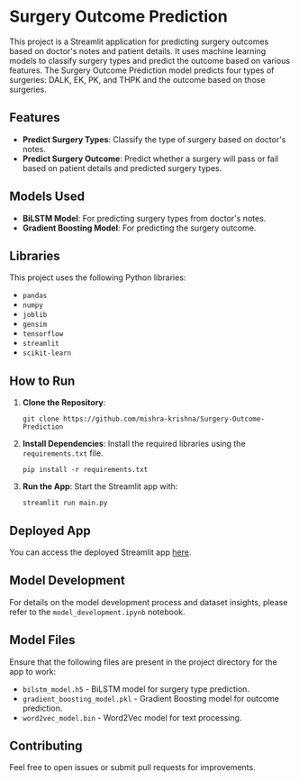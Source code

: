 
# Surgery Outcome Prediction

This project is a Streamlit application for predicting surgery outcomes based on doctor's notes and patient details. It uses machine learning models to classify surgery types and predict the outcome based on various features.
The Surgery Outcome Prediction model predicts four types of surgeries: DALK, EK, PK, and THPK and the outcome based on those surgeries.

## Features

- **Predict Surgery Types**: Classify the type of surgery based on doctor's notes.
- **Predict Surgery Outcome**: Predict whether a surgery will pass or fail based on patient details and predicted surgery types.

## Models Used

- **BiLSTM Model**: For predicting surgery types from doctor's notes.
- **Gradient Boosting Model**: For predicting the surgery outcome.

## Libraries

This project uses the following Python libraries:

- `pandas`
- `numpy`
- `joblib`
- `gensim`
- `tensorflow`
- `streamlit`
- `scikit-learn`

## How to Run

1. **Clone the Repository**:
   ```shell
   git clone https://github.com/mishra-krishna/Surgery-Outcome-Prediction
   ```

2. **Install Dependencies**:
   Install the required libraries using the `requirements.txt` file.
   ```shell
   pip install -r requirements.txt
   ```

3. **Run the App**:
   Start the Streamlit app with:
   ```shell
   streamlit run main.py
   ```

## Deployed App

You can access the deployed Streamlit app [here](https://surgery-outcome-prediction-shnrd2lzvyq8f5qn8u8xyn.streamlit.app/).

## Model Development

For details on the model development process and dataset insights, please refer to the `model_development.ipynb` notebook.

## Model Files

Ensure that the following files are present in the project directory for the app to work:

- `bilstm_model.h5` - BiLSTM model for surgery type prediction.
- `gradient_boosting_model.pkl` - Gradient Boosting model for outcome prediction.
- `word2vec_model.bin` - Word2Vec model for text processing.

## Contributing

Feel free to open issues or submit pull requests for improvements.

